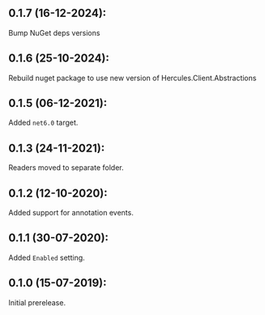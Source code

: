 ## 0.1.7 (16-12-2024): 

Bump NuGet deps versions

## 0.1.6 (25-10-2024):

Rebuild nuget package to use new version of Hercules.Client.Abstractions

## 0.1.5 (06-12-2021):

Added `net6.0` target.

## 0.1.3 (24-11-2021):

Readers moved to separate folder.

## 0.1.2 (12-10-2020):

Added support for annotation events.

## 0.1.1 (30-07-2020):

Added `Enabled` setting.

## 0.1.0 (15-07-2019): 

Initial prerelease.